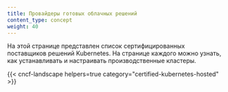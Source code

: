 ```yaml
---
title: Провайдеры готовых облачных решений
content_type: concept
weight: 40
---
```

<!-- overview -->

На этой странице представлен список сертифицированных поставщиков решений Kubernetes. На странице каждого
можно узнать, как устанавливать и настраивать производственные кластеры.

<!-- body -->

{{< cncf-landscape helpers=true category="certified-kubernetes-hosted" >}}
